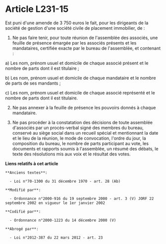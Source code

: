 # Article L231-15

Est puni d'une amende de 3 750 euros le fait, pour les dirigeants de la société de gestion d'une société civile de placement
immobilier, de :

1. Ne pas faire tenir, pour toute réunion de l'assemblée des associés, une feuille de présence émargée par les associés
présents et les mandataires, certifiée exacte par le bureau de l'assemblée, et contenant :

a) Les nom, prénom usuel et domicile de chaque associé présent et le nombre de parts dont il est titulaire ;

b) Les nom, prénom usuel et domicile de chaque mandataire et le nombre de parts de ses mandants ;

c) Les nom, prénom usuel et domicile de chaque associé représenté et le nombre de parts dont il est titulaire.

2. Ne pas annexer à la feuille de présence les pouvoirs donnés à chaque mandataire.

3. Ne pas procéder à la constatation des décisions de toute assemblée d'associés par un procès-verbal signé des membres du
bureau, conservé au siège social dans un recueil spécial et mentionnant la date et le lieu de la réunion, le mode de
convocation, l'ordre du jour, la composition du bureau, le nombre de parts participant au vote, les documents et rapports
soumis à l'assemblée, un résumé des débats, le texte des résolutions mis aux voix et le résultat des votes.

**Liens relatifs à cet article**

	**Anciens textes**:

	  - Loi n°70-1300 du 31 décembre 1970 - art. 28 (Ab)

	**Modifié par**:

	  - Ordonnance n°2000-916 du 19 septembre 2000 - art. 3 (V) JORF 22 septembre 2002 en vigueur le 1er janvier 2002

	**Codifié par**:

	  - Ordonnance n°2000-1223 du 14 décembre 2000 (V)

	**Abrogé par**:

	  - Loi n°2012-387 du 22 mars 2012 - art. 23
